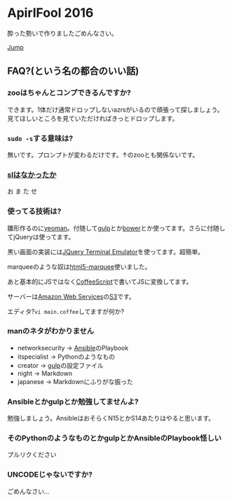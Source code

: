 ApirlFool 2016
=================

酔った勢いで作りましたごめんなさい。

[Jump](http://20160401.it-college.ac.jp)

FAQ?(という名の都合のいい話)
-----------------

### zooはちゃんとコンプできるんですか?

できます。1体だけ通常ドロップしないazrsがいるので頑張って探しましょう。見てほしいところを見ていただければきっとドロップします。

### `sudo -s`する意味は?

無いです。プロンプトが変わるだけです。↑のzooとも関係ないです。

### [slはなかったか](https://twitter.com/Margaret_Megane/status/715872278400016384)

お ま た せ

### 使ってる技術は?

雛形作るのに[yeoman](http://yeoman.io/)。付随して[gulp](http://gulpjs.com/)とか[bower](http://bower.io/)とか使ってます。さらに付随してjQueryは使ってます。

黒い画面の実装には[JQuery Terminal Emulator](http://terminal.jcubic.pl/)を使ってます。超簡単。

marqueeのような奴は[html5-marquee](https://www.npmjs.com/package/html5-marquee)使いました。

あと基本的にJSではなく[CoffeeScript](http://coffeescript.org/)で書いてJSに変換してます。

サーバーは[Amazon Web Services](https://aws.amazon.com/jp/)の[S3](https://aws.amazon.com/jp/s3/)です。

エディタ?`vi main.coffee`してますが何か?

### manのネタがわかりません

* networksecurity →  [Ansible](https://www.ansible.com/)のPlaybook
* itspecialist → Pythonのようなもの
* creator →  [gulp](http://gulpjs.com/)の設定ファイル
* night → Markdown
* japanese → Markdownにふりがな振った

### Ansibleとかgulpとか勉強してませんよ?

勉強しましょう。AnsibleはおそらくN15とかS14あたりはやると思います。

### そのPythonのようなものとかgulpとかAnsibleのPlaybook怪しい

プルリクください

### UNCODEじゃないですか?

ごめんなさい…
